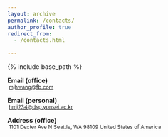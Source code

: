 ```yaml
---
layout: archive
permalink: /contacts/
author_profile: true
redirect_from: 
  - /contacts.html

---
```


{% include base_path %}

<i class="fas fa-fw fa-envelope" aria-hidden="true"></i> **Email (office)**  
<small>&nbsp;mjhwang@fb.com</small>  

<i class="fas fa-fw fa-envelope" aria-hidden="true"></i> **Email (personal)**  
<small>&nbsp;hmj234@dsp.yonsei.ac.kr</small>  

<i class="fa fa-map-marker" aria-hidden="true"></i> **Address (office)**  
<small>&nbsp;1101 Dexter Ave N&#xa;Seattle, WA 98109&#xa;United States of America</small>  